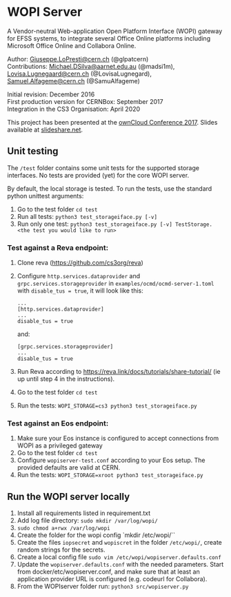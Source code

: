 # WOPI Server

A Vendor-neutral Web-application Open Platform Interface (WOPI) gateway for EFSS systems,
to integrate several Office Online platforms including Microsoft Office Online and Collabora Online.

Author: Giuseppe.LoPresti@cern.ch (@glpatcern) <br/>
Contributions: Michael.DSilva@aarnet.edu.au (@madsi1m), Lovisa.Lugnegaard@cern.ch (@LovisaLugnegard), Samuel.Alfageme@cern.ch (@SamuAlfageme)

Initial revision: December 2016 <br/>
First production version for CERNBox: September 2017 <br/>
Integration in the CS3 Organisation: April 2020

This project has been presented at the [ownCloud Conference 2017](https://occon17.owncloud.org).
Slides available at [slideshare.net](https://www.slideshare.net/giuseppelopresti/collaborative-editing-and-more-in-cernbox).

## Unit testing

The `/test` folder contains some unit tests for the supported storage interfaces. No tests are provided (yet) for the core WOPI server.

By default, the local storage is tested. To run the tests, use the standard python unittest arguments:

1. Go to the test folder `cd test`
2. Run all tests: `python3 test_storageiface.py [-v]`
3. Run only one test: `python3 test_storageiface.py [-v] TestStorage.<the test you would like to run>`

### Test against a Reva endpoint:

1. Clone reva (https://github.com/cs3org/reva)
2. Configure `http.services.dataprovider`  and `grpc.services.storageprovider` in `examples/ocmd/ocmd-server-1.toml` with `disable_tus = true`, it will look like this:

   ```
   ...
   [http.services.dataprovider]
   ...
   disable_tus = true
   ``` 
   and:

   ```
   [grpc.services.storageprovider]
   ...
   disable_tus = true
   ```

3. Run Reva according to <https://reva.link/docs/tutorials/share-tutorial/> (ie up until step 4 in the instructions).
4. Go to the test folder `cd test`
5. Run the tests: `WOPI_STORAGE=cs3 python3 test_storageiface.py`

### Test against an Eos endpoint:

1. Make sure your Eos instance is configured to accept connections from WOPI as a privileged gateway
2. Go to the test folder `cd test`
3. Configure `wopiserver-test.conf` according to your Eos setup. The provided defaults are valid at CERN.
4. Run the tests: `WOPI_STORAGE=xroot python3 test_storageiface.py`

## Run the WOPI server locally
1. Install all requirements listed in requirement.txt
2. Add log file directory: `sudo mkdir /var/log/wopi/`
3. `sudo chmod a+rwx /var/log/wopi`
4. Create the folder for the wopi config `mkdir /etc/wopi/``
5. Create the files `iopsecret` and `wopiscret` in the folder `/etc/wopi/`, create random strings for the secrets.
6. Create a local config file `sudo vim /etc/wopi/wopiserver.defaults.conf`
7. Update the `wopiserver.defaults.conf` with the needed parameters. Start from docker/etc/wopiserver.conf, and make sure that at least an application provider URL is configured (e.g. codeurl for Collabora).
8. From the WOPIserver folder run: `python3 src/wopiserver.py`
